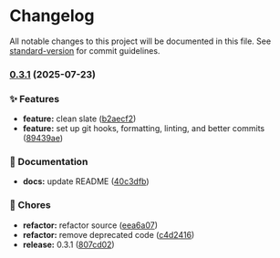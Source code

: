 # Changelog

All notable changes to this project will be documented in this file. See [standard-version](https://github.com/conventional-changelog/standard-version) for commit guidelines.

### [0.3.1](https://github.com/engelde/portfolio/compare/v0.2.6...v0.3.1) (2025-07-23)

### ✨ Features

- **feature:** clean slate ([b2aecf2](https://github.com/engelde/portfolio/commit/b2aecf256b9459c07d56bd51b98f8eb45ce708d7))
- **feature:** set up git hooks, formatting, linting, and better commits ([89439ae](https://github.com/engelde/portfolio/commit/89439aec404241eb8a65b2862b9f6283da7dc41d))

### 📝 Documentation

- **docs:** update README ([40c3dfb](https://github.com/engelde/portfolio/commit/40c3dfbf9b74f1f44ebafaceec19ae93cb743e52))

### 🚚 Chores

- **refactor:** refactor source ([eea6a07](https://github.com/engelde/portfolio/commit/eea6a07786e07aa3e7cb9c3dc43320124daf64bc))
- **refactor:** remove deprecated code ([c4d2416](https://github.com/engelde/portfolio/commit/c4d2416f8b18af0babf3880160e22debf23ee61e))
- **release:** 0.3.1 ([807cd02](https://github.com/engelde/portfolio/commit/807cd028d754ade35f40fab9389a4cd3d8d97e69))
